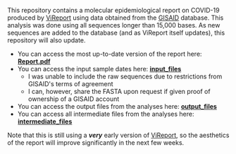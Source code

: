 This repository contains a molecular epidemiological report on COVID-19 produced by [ViReport](https://github.com/niemasd/ViReport) using data obtained from the [GISAID](https://www.gisaid.org/) database. This analysis was done using all sequences longer than 15,000 bases. As new sequences are added to the database (and as ViReport itself updates), this repository will also update.
* You can access the most up-to-date version of the report here: **[Report.pdf](Report.pdf)**
* You can access the input sample dates here: **[input_files](input_files)**
    * I was unable to include the raw sequences due to restrictions from GISAID's terms of agreement
    * I can, however, share the FASTA upon request if given proof of ownership of a GISAID account
* You can access the output files from the analyses here: **[output_files](output_files)**
* You can access all intermediate files from the analyses here: **[intermediate_files](intermediate_files)**

Note that this is still using a ***very*** early version of [ViReport](https://github.com/niemasd/ViReport), so the aesthetics of the report will improve significantly in the next few weeks.
